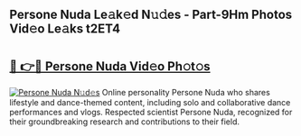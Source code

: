 ## Persone Nuda Le𝚊k𝚎d N𝚞𝚍es - Part-9Hm Photos Vid𝚎o Le𝚊ks t2ET4

# <h2><a href="http://fbeakv.evod.top/?m=Persone+Nuda">🔗 👉🔴 Persone Nuda Vid𝚎o Ph𝚘t𝚘s</a></h2>

[![Persone Nuda N𝚞d𝚎s](https://i.imgur.com/8V9OHl7.gif)](http://fbeakv.evod.top/?m=Persone+Nuda)
Online personality Persone Nuda who shares lifestyle and dance-themed content, including solo and collaborative dance performances and vlogs. Respected scientist Persone Nuda, recognized for their groundbreaking research and contributions to their field. 
